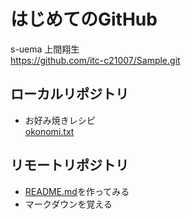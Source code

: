 # はじめてのGitHub

s-uema 上間翔生  
https://github.com/itc-c21007/Sample.git

## ローカルリポジトリ
* お好み焼きレシピ  
[okonomi.txt](https://github.com/itc-c21007/Sample/blob/master/okonomi.txt)

## リモートリポジトリ
* [README.md](https://github.com/itc-c21007/Sample/blob/master/README.md)を作ってみる
* マークダウンを覚える